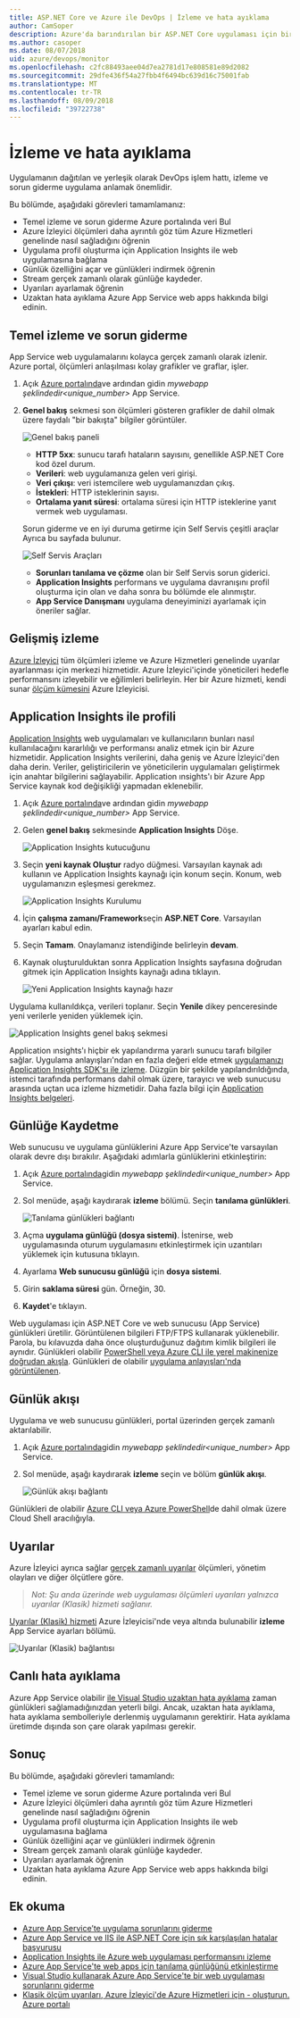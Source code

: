 ```yaml
---
title: ASP.NET Core ve Azure ile DevOps | İzleme ve hata ayıklama
author: CamSoper
description: Azure'da barındırılan bir ASP.NET Core uygulaması için bir DevOps işlem hattı oluşturmaya uçtan uca yönergeler sağlar. bir kılavuz.
ms.author: casoper
ms.date: 08/07/2018
uid: azure/devops/monitor
ms.openlocfilehash: c2fc88493aee04d7ea2781d17e808581e89d2082
ms.sourcegitcommit: 29dfe436f54a27fbb4f6494bc639d16c75001fab
ms.translationtype: MT
ms.contentlocale: tr-TR
ms.lasthandoff: 08/09/2018
ms.locfileid: "39722738"
---
```

# <a name="monitor-and-debug"></a>İzleme ve hata ayıklama

Uygulamanın dağıtılan ve yerleşik olarak DevOps işlem hattı, izleme ve sorun giderme uygulama anlamak önemlidir.

Bu bölümde, aşağıdaki görevleri tamamlamanız:

* Temel izleme ve sorun giderme Azure portalında veri Bul
* Azure İzleyici ölçümleri daha ayrıntılı göz tüm Azure Hizmetleri genelinde nasıl sağladığını öğrenin
* Uygulama profil oluşturma için Application Insights ile web uygulamasına bağlama
* Günlük özelliğini açar ve günlükleri indirmek öğrenin
* Stream gerçek zamanlı olarak günlüğe kaydeder.
* Uyarıları ayarlamak öğrenin
* Uzaktan hata ayıklama Azure App Service web apps hakkında bilgi edinin.

## <a name="basic-monitoring-and-troubleshooting"></a>Temel izleme ve sorun giderme

App Service web uygulamalarını kolayca gerçek zamanlı olarak izlenir. Azure portal, ölçümleri anlaşılması kolay grafikler ve graflar, işler.

1. Açık [Azure portalında](https://portal.azure.com)ve ardından gidin *mywebapp şeklindedir\<unique_number\>*  App Service.

1. **Genel bakış** sekmesi son ölçümleri gösteren grafikler de dahil olmak üzere faydalı "bir bakışta" bilgiler görüntüler.

    ![Genel bakış paneli](./media/monitoring/overview.png)

    * **HTTP 5xx**: sunucu tarafı hataların sayısını, genellikle ASP.NET Core kod özel durum.
    * **Verileri**: web uygulamanıza gelen veri girişi.
    * **Veri çıkışı**: veri istemcilere web uygulamanızdan çıkış.
    * **İstekleri**: HTTP isteklerinin sayısı.
    * **Ortalama yanıt süresi**: ortalama süresi için HTTP isteklerine yanıt vermek web uygulaması.

    Sorun giderme ve en iyi duruma getirme için Self Servis çeşitli araçlar Ayrıca bu sayfada bulunur.

    ![Self Servis Araçları](./media/monitoring/wizards.png)

    * **Sorunları tanılama ve çözme** olan bir Self Servis sorun giderici.
    * **Application Insights** performans ve uygulama davranışını profil oluşturma için olan ve daha sonra bu bölümde ele alınmıştır.
    * **App Service Danışmanı** uygulama deneyiminizi ayarlamak için öneriler sağlar.

## <a name="advanced-monitoring"></a>Gelişmiş izleme

[Azure İzleyici](https://docs.microsoft.com/azure/monitoring-and-diagnostics/) tüm ölçümleri izleme ve Azure Hizmetleri genelinde uyarılar ayarlanması için merkezi hizmetidir. Azure İzleyici'içinde yöneticileri hedefle performansını izleyebilir ve eğilimleri belirleyin. Her bir Azure hizmeti, kendi sunar [ölçüm kümesini](https://docs.microsoft.com/azure/monitoring-and-diagnostics/monitoring-supported-metrics#microsoftwebsites-excluding-functions) Azure İzleyicisi.

## <a name="profile-with-application-insights"></a>Application Insights ile profili

[Application Insights](https://docs.microsoft.com/azure/application-insights/app-insights-overview) web uygulamaları ve kullanıcıların bunları nasıl kullanılacağını kararlılığı ve performansı analiz etmek için bir Azure hizmetidir. Application Insights verilerini, daha geniş ve Azure İzleyici'den daha derin. Veriler, geliştiricilerin ve yöneticilerin uygulamaları geliştirmek için anahtar bilgilerini sağlayabilir. Application ınsights'ı bir Azure App Service kaynak kod değişikliği yapmadan eklenebilir.

1. Açık [Azure portalında](https://portal.azure.com)ve ardından gidin *mywebapp şeklindedir\<unique_number\>*  App Service.
1. Gelen **genel bakış** sekmesinde **Application Insights** Döşe.

    ![Application Insights kutucuğunu](./media/monitoring/app-insights.png)

1. Seçin **yeni kaynak Oluştur** radyo düğmesi. Varsayılan kaynak adı kullanın ve Application Insights kaynağı için konum seçin. Konum, web uygulamanızın eşleşmesi gerekmez.

    ![Application Insights Kurulumu](./media/monitoring/new-app-insights.png)

1. İçin **çalışma zamanı/Framework**seçin **ASP.NET Core**. Varsayılan ayarları kabul edin.
1. Seçin **Tamam**. Onaylamanız istendiğinde belirleyin **devam**.
1. Kaynak oluşturulduktan sonra Application Insights sayfasına doğrudan gitmek için Application Insights kaynağı adına tıklayın.

    ![Yeni Application Insights kaynağı hazır](./media/monitoring/new-app-insights-done.png)

Uygulama kullanıldıkça, verileri toplanır. Seçin **Yenile** dikey penceresinde yeni verilerle yeniden yüklemek için.

![Application Insights genel bakış sekmesi](./media/monitoring/app-insights-overview.png)

Application ınsights'ı hiçbir ek yapılandırma yararlı sunucu tarafı bilgiler sağlar. Uygulama anlayışları'ndan en fazla değeri elde etmek [uygulamanızı Application Insights SDK'sı ile izleme](https://docs.microsoft.com/azure/application-insights/app-insights-asp-net-core). Düzgün bir şekilde yapılandırıldığında, istemci tarafında performans dahil olmak üzere, tarayıcı ve web sunucusu arasında uçtan uca izleme hizmetidir. Daha fazla bilgi için [Application Insights belgeleri](https://docs.microsoft.com/azure/application-insights/app-insights-overview).

## <a name="logging"></a>Günlüğe Kaydetme

Web sunucusu ve uygulama günlüklerini Azure App Service'te varsayılan olarak devre dışı bırakılır. Aşağıdaki adımlarla günlüklerini etkinleştirin:

1. Açık [Azure portalında](https://portal.azure.com)gidin *mywebapp şeklindedir\<unique_number\>*  App Service.
1. Sol menüde, aşağı kaydırarak **izleme** bölümü. Seçin **tanılama günlükleri**.

    ![Tanılama günlükleri bağlantı](./media/monitoring/logging.png)

1. Açma **uygulama günlüğü (dosya sistemi)**. İstenirse, web uygulamasında oturum uygulamasını etkinleştirmek için uzantıları yüklemek için kutusuna tıklayın.
1. Ayarlama **Web sunucusu günlüğü** için **dosya sistemi**.
1. Girin **saklama süresi** gün. Örneğin, 30.
1. **Kaydet**'e tıklayın.

Web uygulaması için ASP.NET Core ve web sunucusu (App Service) günlükleri üretilir. Görüntülenen bilgileri FTP/FTPS kullanarak yüklenebilir. Parola, bu kılavuzda daha önce oluşturduğunuz dağıtım kimlik bilgileri ile aynıdır. Günlükleri olabilir [PowerShell veya Azure CLI ile yerel makinenize doğrudan akışla](https://docs.microsoft.com/azure/app-service/web-sites-enable-diagnostic-log#download). Günlükleri de olabilir [uygulama anlayışları'nda görüntülenen](https://docs.microsoft.com/azure/app-service/web-sites-enable-diagnostic-log#how-to-view-logs-in-application-insights).

## <a name="log-streaming"></a>Günlük akışı

Uygulama ve web sunucusu günlükleri, portal üzerinden gerçek zamanlı aktarılabilir.

1. Açık [Azure portalında](https://portal.azure.com)gidin *mywebapp şeklindedir\<unique_number\>*  App Service.
1. Sol menüde, aşağı kaydırarak **izleme** seçin ve bölüm **günlük akışı**.

    ![Günlük akışı bağlantı](./media/monitoring/log-stream.png)

Günlükleri de olabilir [Azure CLI veya Azure PowerShell](https://docs.microsoft.com/azure/app-service/web-sites-enable-diagnostic-log#streamlogs)de dahil olmak üzere Cloud Shell aracılığıyla.

## <a name="alerts"></a>Uyarılar

Azure İzleyici ayrıca sağlar [gerçek zamanlı uyarılar](https://docs.microsoft.com/azure/monitoring-and-diagnostics/insights-alerts-portal) ölçümleri, yönetim olayları ve diğer ölçütlere göre.

> *Not: Şu anda üzerinde web uygulaması ölçümleri uyarıları yalnızca uyarılar (Klasik) hizmeti sağlanır.*

[Uyarılar (Klasik) hizmeti](https://docs.microsoft.com/azure/monitoring-and-diagnostics/monitor-quick-resource-metric-alert-portal) Azure İzleyicisi'nde veya altında bulunabilir **izleme** App Service ayarları bölümü.

![Uyarılar (Klasik) bağlantısı](./media/monitoring/alerts.png)

## <a name="live-debugging"></a>Canlı hata ayıklama

Azure App Service olabilir [ile Visual Studio uzaktan hata ayıklama](https://docs.microsoft.com/azure/app-service/web-sites-dotnet-troubleshoot-visual-studio#remotedebug) zaman günlükleri sağlamadığınızdan yeterli bilgi. Ancak, uzaktan hata ayıklama, hata ayıklama sembolleriyle derlenmiş uygulamanın gerektirir. Hata ayıklama üretimde dışında son çare olarak yapılması gerekir.

## <a name="conclusion"></a>Sonuç

Bu bölümde, aşağıdaki görevleri tamamlandı:

* Temel izleme ve sorun giderme Azure portalında veri Bul
* Azure İzleyici ölçümleri daha ayrıntılı göz tüm Azure Hizmetleri genelinde nasıl sağladığını öğrenin
* Uygulama profil oluşturma için Application Insights ile web uygulamasına bağlama
* Günlük özelliğini açar ve günlükleri indirmek öğrenin
* Stream gerçek zamanlı olarak günlüğe kaydeder.
* Uyarıları ayarlamak öğrenin
* Uzaktan hata ayıklama Azure App Service web apps hakkında bilgi edinin.

## <a name="additional-reading"></a>Ek okuma

* [Azure App Service’te uygulama sorunlarını giderme](https://docs.microsoft.com/aspnet/core/host-and-deploy/azure-apps/troubleshoot)
* [Azure App Service ve IIS ile ASP.NET Core için sık karşılaşılan hatalar başvurusu](https://docs.microsoft.com/aspnet/core/host-and-deploy/azure-iis-errors-reference)
* [Application Insights ile Azure web uygulaması performansını izleme](https://docs.microsoft.com/azure/application-insights/app-insights-azure-web-apps)
* [Azure App Service'te web apps için tanılama günlüğünü etkinleştirme](https://docs.microsoft.com/azure/app-service/web-sites-enable-diagnostic-log)
* [Visual Studio kullanarak Azure App Service'te bir web uygulaması sorunlarını giderme](https://docs.microsoft.com/azure/app-service/web-sites-dotnet-troubleshoot-visual-studio)
* [Klasik ölçüm uyarıları, Azure İzleyici'de Azure Hizmetleri için - oluşturun. Azure portalı](https://docs.microsoft.com/azure/monitoring-and-diagnostics/insights-alerts-portal)
